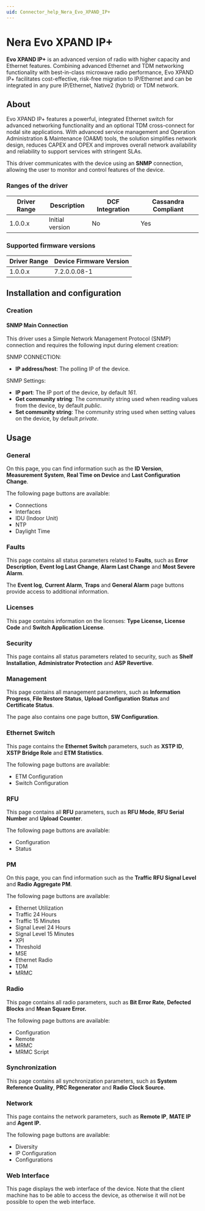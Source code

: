 ```yaml
---
uid: Connector_help_Nera_Evo_XPAND_IP+
---
```


# Nera Evo XPAND IP+

**Evo XPAND IP+** is an advanced version of radio with higher capacity and Ethernet features. Combining advanced Ethernet and TDM networking functionality with best-in-class microwave radio performance, Evo XPAND IP+ facilitates cost-effective, risk-free migration to IP/Ethernet and can be integrated in any pure IP/Ethernet, Native2 (hybrid) or TDM network.

## About

Evo XPAND IP+ features a powerful, integrated Ethernet switch for advanced networking functionality and an optional TDM cross-connect for nodal site applications. With advanced service management and Operation Administration & Maintenance (OA&M) tools, the solution simplifies network design, reduces CAPEX and OPEX and improves overall network availability and reliability to support services with stringent SLAs.

This driver communicates with the device using an **SNMP** connection, allowing the user to monitor and control features of the device.

### Ranges of the driver

| **Driver Range** | **Description** | **DCF Integration** | **Cassandra Compliant** |
|------------------|-----------------|---------------------|-------------------------|
| 1.0.0.x          | Initial version | No                  | Yes                     |

### Supported firmware versions

| **Driver Range** | **Device Firmware Version** |
|------------------|-----------------------------|
| 1.0.0.x          | 7.2.0.0.08-1                |

## Installation and configuration

### Creation

#### SNMP Main Connection

This driver uses a Simple Network Management Protocol (SNMP) connection and requires the following input during element creation:

SNMP CONNECTION:

- **IP address/host**: The polling IP of the device.

SNMP Settings:

- **IP port**: The IP port of the device, by default *161*.
- **Get community string**: The community string used when reading values from the device, by default *public*.
- **Set community string**: The community string used when setting values on the device, by default *private*.

## Usage

### General

On this page, you can find information such as the **ID Version**, **Measurement** **System**, **Real Time on Device** and **Last Configuration Change**.

The following page buttons are available:

- Connections
- Interfaces
- IDU (Indoor Unit)
- NTP
- Daylight Time

### Faults

This page contains all status parameters related to **Faults**, such as **Error Description**, **Event log Last Change**, **Alarm Last Change** and **Most Severe Alarm**.

The **Event log**, **Current Alarm**, **Traps** and **General Alarm** page buttons provide access to additional information.

### Licenses

This page contains information on the licenses: **Type License,** **License Code** and **Switch Application License**.

### Security

This page contains all status parameters related to security, such as **Shelf Installation**, **Administrator Protection** and **ASP Revertive**.

### Management

This page contains all management parameters, such as **Information Progress**, **File Restore Status**, **Upload Configuration Status** and **Certificate Status**.

The page also contains one page button, **SW Configuration**.

### Ethernet Switch

This page contains the **Ethernet Switch** parameters, such as **XSTP ID**, **XSTP Bridge Role** and **ETM Statistics**.

The following page buttons are available:

- ETM Configuration
- Switch Configuration

### RFU

This page contains all **RFU** parameters, such as **RFU Mode**, **RFU Serial Number** and **Upload Counter**.

The following page buttons are available:

- Configuration
- Status

### PM

On this page, you can find information such as the **Traffic RFU Signal Level** and **Radio Aggregate PM**.

The following page buttons are available:

- Ethernet Utilization
- Traffic 24 Hours
- Traffic 15 Minutes
- Signal Level 24 Hours
- Signal Level 15 Minutes
- XPI
- Threshold
- MSE
- Ethernet Radio
- TDM
- MRMC

### Radio

This page contains all radio parameters, such as **Bit Error Rate**, **Defected Blocks** and **Mean Square Error.**

The following page buttons are available:

- Configuration
- Remote
- MRMC
- MRMC Script

### Synchronization

This page contains all synchronization parameters, such as **System Reference Quality**, **PRC Regenerator** and **Radio Clock Source.**

### Network

This page contains the network parameters, such as **Remote IP**, **MATE IP** and **Agent IP.**

The following page buttons are available:

- Diversity
- IP Configuration
- Configurations

### Web Interface

This page displays the web interface of the device. Note that the client machine has to be able to access the device, as otherwise it will not be possible to open the web interface.
